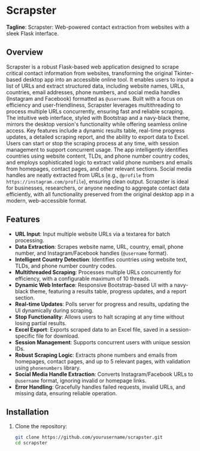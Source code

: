 # Scrapster

**Tagline**: Scrapster: Web-powered contact extraction from websites with a sleek Flask interface.

## Overview

Scrapster is a robust Flask-based web application designed to scrape critical contact information from websites, transforming the original Tkinter-based desktop app into an accessible online tool. It enables users to input a list of URLs and extract structured data, including website names, URLs, countries, email addresses, phone numbers, and social media handles (Instagram and Facebook) formatted as `@username`. Built with a focus on efficiency and user-friendliness, Scrapster leverages multithreading to process multiple URLs concurrently, ensuring fast and reliable scraping. The intuitive web interface, styled with Bootstrap and a navy-black theme, mirrors the desktop version's functionality while offering seamless online access. Key features include a dynamic results table, real-time progress updates, a detailed scraping report, and the ability to export data to Excel. Users can start or stop the scraping process at any time, with session management to support concurrent usage. The app intelligently identifies countries using website content, TLDs, and phone number country codes, and employs sophisticated logic to extract valid phone numbers and emails from homepages, contact pages, and other relevant sections. Social media handles are neatly extracted from URLs (e.g., `@profile` from `https://instagram.com/profile`), ensuring clean output. Scrapster is ideal for businesses, researchers, or anyone needing to aggregate contact data efficiently, with all functionality preserved from the original desktop app in a modern, web-accessible format.

## Features

- **URL Input**: Input multiple website URLs via a textarea for batch processing.
- **Data Extraction**: Scrapes website name, URL, country, email, phone number, and Instagram/Facebook handles (`@username` format).
- **Intelligent Country Detection**: Identifies countries using website text, TLDs, and phone number country codes.
- **Multithreaded Scraping**: Processes multiple URLs concurrently for efficiency, with a configurable maximum of 10 threads.
- **Dynamic Web Interface**: Responsive Bootstrap-based UI with a navy-black theme, featuring a results table, progress updates, and a report section.
- **Real-time Updates**: Polls server for progress and results, updating the UI dynamically during scraping.
- **Stop Functionality**: Allows users to halt scraping at any time without losing partial results.
- **Excel Export**: Exports scraped data to an Excel file, saved in a session-specific file for download.
- **Session Management**: Supports concurrent users with unique session IDs.
- **Robust Scraping Logic**: Extracts phone numbers and emails from homepages, contact pages, and up to 5 relevant pages, with validation using `phonenumbers` library.
- **Social Media Handle Extraction**: Converts Instagram/Facebook URLs to `@username` format, ignoring invalid or homepage links.
- **Error Handling**: Gracefully handles failed requests, invalid URLs, and missing data, ensuring reliable operation.

## Installation

1. Clone the repository:
   ```bash
   git clone https://github.com/yourusername/scrapster.git
   cd scrapster
